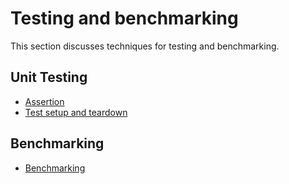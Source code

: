 # Testing and benchmarking

This section discusses techniques for testing and benchmarking.

## Unit Testing

* [Assertion](../example/tests/assertion/assertion_test.go)
* [Test setup and teardown](../example/tests/setup/) 


## Benchmarking

* [Benchmarking](../example/tests/benchmark_test.go)